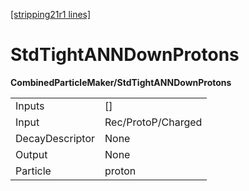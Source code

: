 [[stripping21r1 lines]](./stripping21r1-index)

# StdTightANNDownProtons

**CombinedParticleMaker/StdTightANNDownProtons**

|                 |                    |
|-----------------|--------------------|
| Inputs          | []               |
| Input           | Rec/ProtoP/Charged |
| DecayDescriptor | None               |
| Output          | None               |
| Particle        | proton             |
